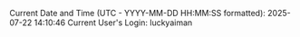 Current Date and Time (UTC - YYYY-MM-DD HH:MM:SS formatted): 2025-07-22 14:10:46
Current User's Login: luckyaiman
